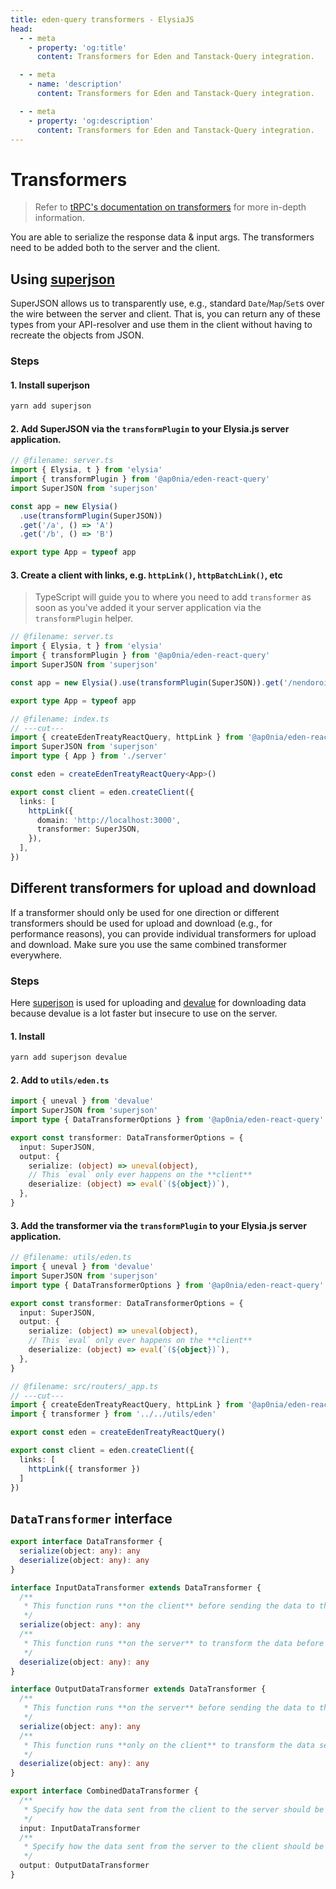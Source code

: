 ```yaml
---
title: eden-query transformers - ElysiaJS
head:
  - - meta
    - property: 'og:title'
      content: Transformers for Eden and Tanstack-Query integration.

  - - meta
    - name: 'description'
      content: Transformers for Eden and Tanstack-Query integration.

  - - meta
    - property: 'og:description'
      content: Transformers for Eden and Tanstack-Query integration.
---
```


# Transformers

> Refer to [tRPC's documentation on transformers](https://trpc.io/docs/server/data-transformers)
> for more in-depth information.

You are able to serialize the response data & input args. The transformers need to be added both to the server and the client.

## Using [superjson](https://github.com/blitz-js/superjson)

SuperJSON allows us to transparently use, e.g., standard `Date`/`Map`/`Set`s over the wire between the server and client.
That is, you can return any of these types from your API-resolver and use them in the client without having to recreate the objects from JSON.

### Steps

#### 1. Install superjson

```sh npm2yarn
yarn add superjson
```

#### 2. Add SuperJSON via the `transformPlugin` to your Elysia.js server application.

```typescript twoslash
// @filename: server.ts
import { Elysia, t } from 'elysia'
import { transformPlugin } from '@ap0nia/eden-react-query'
import SuperJSON from 'superjson'

const app = new Elysia()
  .use(transformPlugin(SuperJSON))
  .get('/a', () => 'A')
  .get('/b', () => 'B')

export type App = typeof app
```

#### 3. Create a client with links, e.g. `httpLink()`, `httpBatchLink()`, etc

> TypeScript will guide you to where you need to add `transformer` as soon as you've added it your server application via the `transformPlugin` helper.

```typescript twoslash
// @filename: server.ts
import { Elysia, t } from 'elysia'
import { transformPlugin } from '@ap0nia/eden-react-query'
import SuperJSON from 'superjson'

const app = new Elysia().use(transformPlugin(SuperJSON)).get('/nendoroid/:id/name', () => 'Skadi')

export type App = typeof app

// @filename: index.ts
// ---cut---
import { createEdenTreatyReactQuery, httpLink } from '@ap0nia/eden-react-query'
import SuperJSON from 'superjson'
import type { App } from './server'

const eden = createEdenTreatyReactQuery<App>()

export const client = eden.createClient({
  links: [
    httpLink({
      domain: 'http://localhost:3000',
      transformer: SuperJSON,
    }),
  ],
})
```

## Different transformers for upload and download

If a transformer should only be used for one direction or different transformers
should be used for upload and download (e.g., for performance reasons),
you can provide individual transformers for upload and download.
Make sure you use the same combined transformer everywhere.

### Steps

Here [superjson](https://github.com/blitz-js/superjson) is used for uploading and
[devalue](https://github.com/Rich-Harris/devalue) for downloading data because devalue
is a lot faster but insecure to use on the server.

#### 1. Install

```bash npm2yarn
yarn add superjson devalue
```

#### 2. Add to `utils/eden.ts`

```typescript twoslash
import { uneval } from 'devalue'
import SuperJSON from 'superjson'
import type { DataTransformerOptions } from '@ap0nia/eden-react-query'

export const transformer: DataTransformerOptions = {
  input: SuperJSON,
  output: {
    serialize: (object) => uneval(object),
    // This `eval` only ever happens on the **client**
    deserialize: (object) => eval(`(${object})`),
  },
}
```

#### 3. Add the transformer via the `transformPlugin` to your Elysia.js server application.

```typescript twoslash
// @filename: utils/eden.ts
import { uneval } from 'devalue'
import SuperJSON from 'superjson'
import type { DataTransformerOptions } from '@ap0nia/eden-react-query'

export const transformer: DataTransformerOptions = {
  input: SuperJSON,
  output: {
    serialize: (object) => uneval(object),
    // This `eval` only ever happens on the **client**
    deserialize: (object) => eval(`(${object})`),
  },
}

// @filename: src/routers/_app.ts
// ---cut---
import { createEdenTreatyReactQuery, httpLink } from '@ap0nia/eden-react-query'
import { transformer } from '../../utils/eden'

export const eden = createEdenTreatyReactQuery()

export const client = eden.createClient({
  links: [
    httpLink({ transformer })
  ]
})
```

## `DataTransformer` interface

```ts
export interface DataTransformer {
  serialize(object: any): any
  deserialize(object: any): any
}

interface InputDataTransformer extends DataTransformer {
  /**
   * This function runs **on the client** before sending the data to the server.
   */
  serialize(object: any): any
  /**
   * This function runs **on the server** to transform the data before it is passed to the resolver
   */
  deserialize(object: any): any
}

interface OutputDataTransformer extends DataTransformer {
  /**
   * This function runs **on the server** before sending the data to the client.
   */
  serialize(object: any): any
  /**
   * This function runs **only on the client** to transform the data sent from the server.
   */
  deserialize(object: any): any
}

export interface CombinedDataTransformer {
  /**
   * Specify how the data sent from the client to the server should be transformed.
   */
  input: InputDataTransformer
  /**
   * Specify how the data sent from the server to the client should be transformed.
   */
  output: OutputDataTransformer
}
```
